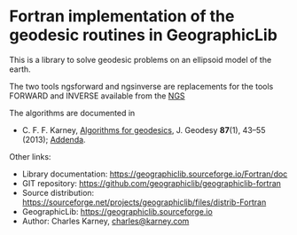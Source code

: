 # Fortran implementation of the geodesic routines in GeographicLib

This is a library to solve geodesic problems on an ellipsoid model of
the earth.

The two tools ngsforward and ngsinverse are replacements for the tools
FORWARD and INVERSE available from the
[NGS](http://www.ngs.noaa.gov/PC_PROD/Inv_Fwd/)

The algorithms are documented in

* C. F. F. Karney,
  [Algorithms for geodesics](https://doi.org/10.1007/s00190-012-0578-z),
  J. Geodesy **87**(1), 43–55 (2013);
  [Addenda](https://geographiclib.sourceforge.io/geod-addenda.html).

Other links:

* Library documentation: https://geographiclib.sourceforge.io/Fortran/doc
* GIT repository: https://github.com/geographiclib/geographiclib-fortran
* Source distribution:
  https://sourceforge.net/projects/geographiclib/files/distrib-Fortran
* GeographicLib: https://geographiclib.sourceforge.io
* Author: Charles Karney, <charles@karney.com>
